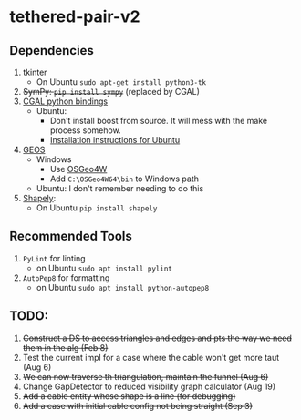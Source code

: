 # tethered-pair-v2

## Dependencies

1. tkinter
	* On Ubuntu `sudo apt-get install python3-tk`
2. ~~SymPy: `pip install sympy`~~ (replaced by CGAL)
3. [CGAL python bindings](https://github.com/CGAL/cgal-swig-bindings)
	* Ubuntu:
		* Don't install boost from source. It will mess with the make process somehow.
		* [Installation instructions for Ubuntu](https://github.com/CGAL/cgal-swig-bindings/wiki/Installation)
4. [GEOS](https://trac.osgeo.org/geos/)
	* Windows
		* Use [OSGeo4W](https://trac.osgeo.org/osgeo4w/wiki/WikiStart#QuickStartforOSGeo4WUsers)
		* Add `C:\OSGeo4W64\bin` to Windows path
	* Ubuntu: I don't remember needing to do this
5. [Shapely](https://github.com/Toblerity/Shapely):
	* On Ubuntu `pip install shapely`

## Recommended Tools

1. `PyLint` for linting
	* on Ubuntu `sudo apt install pylint`
2. `AutoPep8` for formatting
	* on Ubuntu `sudo apt install python-autopep8`

## TODO:

1. ~~Construct a DS to access triangles and edges and pts the way we need them in the alg (Feb 8)~~
2. Test the current impl for a case where the cable won't get more taut (Aug 6)
3. ~~We can now traverse th triangulation, maintain the funnel (Aug 6)~~
4. Change GapDetector to reduced visibility graph calculator (Aug 19)
5. ~~Add a cable entity whose shape is a line (for debugging)~~
6. ~~Add a case with initial cable config not being straight (Sep 3)~~

